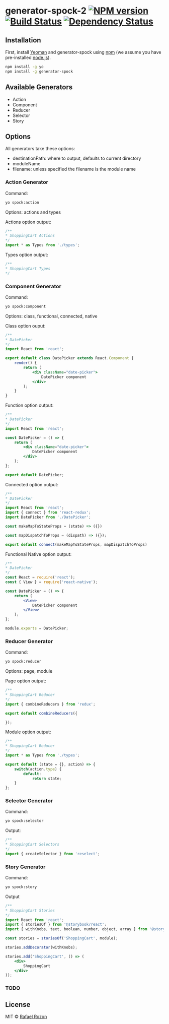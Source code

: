 # generator-spock-2 [![NPM version][npm-image]][npm-url] [![Build Status][travis-image]][travis-url] [![Dependency Status][daviddm-image]][daviddm-url]
>

## Installation

First, install [Yeoman](http://yeoman.io) and generator-spock using [npm](https://www.npmjs.com/) (we assume you have pre-installed [node.js](https://nodejs.org/)).

```bash
npm install -g yo
npm install -g generator-spock
```

## Available Generators
- Action
- Component
- Reducer
- Selector
- Story

## Options
All generators take these options:
- destinationPath: where to output, defaults to current directory
- moduleName
- filename: unless specified the filename is the module name

### Action Generator

Command:

```bash
yo spock:action
```

Options: actions and types

Actions option output:

```jsx
/**
* ShoppingCart Actions
*/
import * as Types from './types';
```

Types option output:

```jsx
/**
* ShoppingCart Types
*/
```

### Component Generator

Command:

```bash
yo spock:component
```

Options: class, functional, connected, native

Class option ouput:

```jsx
/**
* DatePicker
*/
import React from 'react';

export default class DatePicker extends React.Component {
    render() {
        return (
            <div className="date-picker">
                DatePicker component
            </div>
        );
    }
}
```


Function option output:

```jsx
/**
* DatePicker
*/
import React from 'react';

const DatePicker = () => {
    return (
        <div className="date-picker">
            DatePicker component
        </div>
    );
};

export default DatePicker;
```

Connected option output:

```jsx
/**
* DatePicker
*/
import React from 'react';
import { connect } from 'react-redux';
import DatePicker from './DatePicker';

const makeMapToStateProps = (state) => ({})

const mapDispatchToProps = (dispath) => ({});

export default connect(makeMapToStateProps, mapDispatchToProps)
```

Functional Native option output:

```jsx
/**
* DatePicker
*/
const React = require('react');
const { View } = require('react-native');

const DatePicker = () => {
    return (
        <View>
            DatePicker component
        </View>
    );
};

module.exports = DatePicker;
```

### Reducer Generator

Command:

```bash
yo spock:reducer
```

Options: page, module

Page option output:

```jsx
/**
* ShoppingCart Reducer
*/
import { combineReducers } from 'redux';

export default combineReducers({

});
```

Module option output:

```jsx
/**
* ShoppingCart Reducer
*/
import * as Types from './types';

export default (state = {}, action) => {
    switch(action.type) {
        default:
            return state;
    }
};
```

### Selector Generator

Command:

```bash
yo spock:selector
```

Output:

```jsx
/**
* ShoppingCart Selectors
*/
import { createSelector } from 'reselect';
```


### Story Generator

Command:

```bash
yo spock:story
```

Output

```jsx
/**
* ShoppingCart Stories
*/
import React from 'react';
import { storiesOf } from '@storybook/react';
import { withKnobs, text, boolean, number, object, array } from '@storybook/addon-knobs';

const stories = storiesOf('ShoppingCart', module);

stories.addDecorator(withKnobs);

stories.add('ShoppingCart', () => (
    <div>
        ShoppingCart
    </div>
));
```

### TODO


## License

MIT © [Rafael Rozon](rafaelrozon.com)


[npm-image]: https://badge.fury.io/js/generator-spock-2.svg
[npm-url]: https://npmjs.org/package/generator-spock-2
[travis-image]: https://travis-ci.org/rafaelrozon/generator-spock-2.svg?branch=master
[travis-url]: https://travis-ci.org/rafaelrozon/generator-spock-2
[daviddm-image]: https://david-dm.org/rafaelrozon/generator-spock-2.svg?theme=shields.io
[daviddm-url]: https://david-dm.org/rafaelrozon/generator-spock-2
